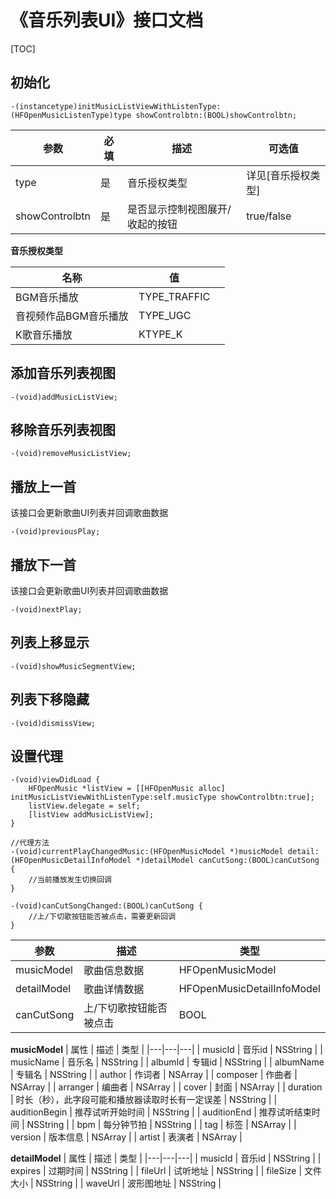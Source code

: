 # 《音乐列表UI》接口文档
[TOC]
## 初始化

```objc
-(instancetype)initMusicListViewWithListenType:(HFOpenMusicListenType)type showControlbtn:(BOOL)showControlbtn;
```
| 参数 | 必填 | 描述 | 可选值 |
|---|---|---|---|
| type | 是 | 音乐授权类型 | 详见[音乐授权类型] |
| showControlbtn | 是 | 是否显示控制视图展开/收起的按钮 | true/false |

**音乐授权类型**

| 名称                  | 值      |      |
| --------------------- | ------- | ---- |
| BGM音乐播放           | TYPE_TRAFFIC |      |
| 音视频作品BGM音乐播放 | TYPE_UGC     |      |
| K歌音乐播放           | KTYPE_K      |      |

## 添加音乐列表视图
```objc
-(void)addMusicListView;
```
## 移除音乐列表视图
```objc
-(void)removeMusicListView;
```
## 播放上一首
该接口会更新歌曲UI列表并回调歌曲数据
```objc
-(void)previousPlay;
```
## 播放下一首
该接口会更新歌曲UI列表并回调歌曲数据
```objc
-(void)nextPlay;
```
## 列表上移显示
```objc
-(void)showMusicSegmentView;
```
## 列表下移隐藏
```objc
-(void)dismissView;
```
## 设置代理
```objc
-(void)viewDidLoad {
    HFOpenMusic *listView = [[HFOpenMusic alloc] initMusicListViewWithListenType:self.musicType showControlbtn:true];
    listView.delegate = self;
    [listView addMusicListView];
}

//代理方法
-(void)currentPlayChangedMusic:(HFOpenMusicModel *)musicModel detail:(HFOpenMusicDetailInfoModel *)detailModel canCutSong:(BOOL)canCutSong {
    //当前播放发生切换回调
}

-(void)canCutSongChanged:(BOOL)canCutSong {
    //上/下切歌按钮能否被点击，需要更新回调
}

```


| 参数 | 描述 | 类型 |
|---|---|---|
| musicModel | 歌曲信息数据 | HFOpenMusicModel |
| detailModel | 歌曲详情数据 | HFOpenMusicDetailInfoModel |
| canCutSong | 上/下切歌按钮能否被点击 | BOOL |

**musicModel**
| 属性 | 描述 | 类型 |
|---|---|---|
| musicId | 音乐id |  NSString |
| musicName | 音乐名 |  NSString |
| albumId | 专辑id |  NSString |
| albumName | 专辑名 |  NSString |
| author | 作词者 |  NSArray |
| composer | 作曲者 |  NSArray |
| arranger | 编曲者 |  NSArray |
| cover | 封面 |  NSArray |
| duration | 时长（秒），此字段可能和播放器读取时长有一定误差 |  NSString |
| auditionBegin | 推荐试听开始时间 |  NSString |
| auditionEnd | 推荐试听结束时间 |  NSString |
| bpm | 每分钟节拍 |  NSString |
| tag | 标签 |  NSArray |
| version | 版本信息 |  NSArray |
| artist | 表演者 |  NSArray |

**detailModel**
| 属性 | 描述 | 类型 |
|---|---|---|
| musicId | 音乐id |  NSString |
| expires | 过期时间 |  NSString |
| fileUrl | 试听地址 |  NSString |
| fileSize | 文件大小 |  NSString |
| waveUrl | 波形图地址 |  NSString |


